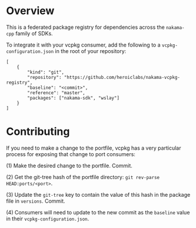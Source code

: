 # Overview

This is a federated package registry for dependencies across the `nakama-cpp` family of SDKs.

To integrate it with your vcpkg consumer, add the following to a `vcpkg-configuration.json` in the root of your repository:

```
[
    {
        "kind": "git",
        "repository": "https://github.com/heroiclabs/nakama-vcpkg-registry",
        "baseline": "<commit>",
        "reference": "master",
        "packages": ["nakama-sdk", "wslay"]
    }
]
```

# Contributing

If you need to make a change to the portfile, vcpkg has a very particular process for exposing that change to port consumers:

(1) Make the desired change to the portfile. Commit.

(2) Get the git-tree hash of the portfile directory: `git rev-parse HEAD:ports/<port>`.

(3) Update the `git-tree` key to contain the value of this hash in the package file in `versions`. Commit.

(4) Consumers will need to update to the new commit as the `baseline` value in their `vcpkg-configuration.json`.

